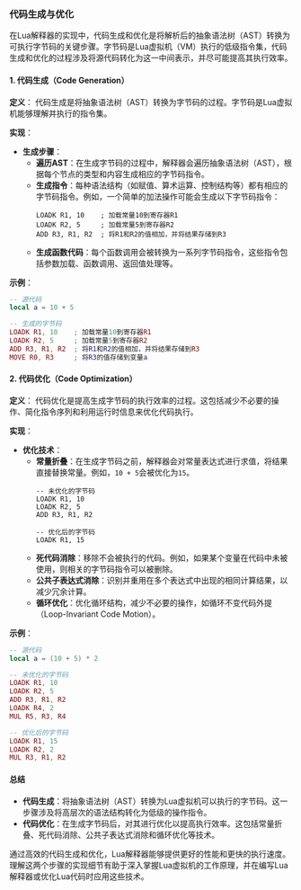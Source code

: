 ### 代码生成与优化

在Lua解释器的实现中，代码生成和优化是将解析后的抽象语法树（AST）转换为可执行字节码的关键步骤。字节码是Lua虚拟机（VM）执行的低级指令集，代码生成和优化的过程涉及将源代码转化为这一中间表示，并尽可能提高其执行效率。

#### 1. 代码生成（Code Generation）

**定义**：
代码生成是将抽象语法树（AST）转换为字节码的过程。字节码是Lua虚拟机能够理解并执行的指令集。

**实现**：
- **生成步骤**：
  - **遍历AST**：在生成字节码的过程中，解释器会遍历抽象语法树（AST），根据每个节点的类型和内容生成相应的字节码指令。
  - **生成指令**：每种语法结构（如赋值、算术运算、控制结构等）都有相应的字节码指令。例如，一个简单的加法操作可能会生成以下字节码指令：
    ```plaintext
    LOADK R1, 10    ; 加载常量10到寄存器R1
    LOADK R2, 5     ; 加载常量5到寄存器R2
    ADD R3, R1, R2  ; 将R1和R2的值相加，并将结果存储到R3
    ```
  - **生成函数代码**：每个函数调用会被转换为一系列字节码指令，这些指令包括参数加载、函数调用、返回值处理等。

**示例**：
```lua
-- 源代码
local a = 10 + 5

-- 生成的字节码
LOADK R1, 10    ; 加载常量10到寄存器R1
LOADK R2, 5     ; 加载常量5到寄存器R2
ADD R3, R1, R2  ; 将R1和R2的值相加，并将结果存储到R3
MOVE R0, R3     ; 将R3的值存储到变量a
```

#### 2. 代码优化（Code Optimization）

**定义**：
代码优化是提高生成字节码的执行效率的过程。这包括减少不必要的操作、简化指令序列和利用运行时信息来优化代码执行。

**实现**：
- **优化技术**：
  - **常量折叠**：在生成字节码之前，解释器会对常量表达式进行求值，将结果直接替换常量。例如，`10 + 5`会被优化为`15`。
    ```plaintext
    -- 未优化的字节码
    LOADK R1, 10
    LOADK R2, 5
    ADD R3, R1, R2

    -- 优化后的字节码
    LOADK R1, 15
    ```
  - **死代码消除**：移除不会被执行的代码。例如，如果某个变量在代码中未被使用，则相关的字节码指令可以被删除。
  - **公共子表达式消除**：识别并重用在多个表达式中出现的相同计算结果，以减少冗余计算。
  - **循环优化**：优化循环结构，减少不必要的操作，如循环不变代码外提（Loop-Invariant Code Motion）。

**示例**：
```lua
-- 源代码
local a = (10 + 5) * 2

-- 未优化的字节码
LOADK R1, 10
LOADK R2, 5
ADD R3, R1, R2
LOADK R4, 2
MUL R5, R3, R4

-- 优化后的字节码
LOADK R1, 15
LOADK R2, 2
MUL R3, R1, R2
```

#### 总结

- **代码生成**：将抽象语法树（AST）转换为Lua虚拟机可以执行的字节码。这一步骤涉及将高层次的语法结构转化为低级的操作指令。
- **代码优化**：在生成字节码后，对其进行优化以提高执行效率。这包括常量折叠、死代码消除、公共子表达式消除和循环优化等技术。

通过高效的代码生成和优化，Lua解释器能够提供更好的性能和更快的执行速度。理解这两个步骤的实现细节有助于深入掌握Lua虚拟机的工作原理，并在编写Lua解释器或优化Lua代码时应用这些技术。